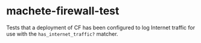 # machete-firewall-test

Tests that a deployment of CF has been configured to log Internet traffic for use with the `has_internet_traffic?` matcher.
